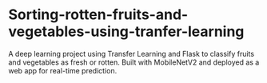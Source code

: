 # Sorting-rotten-fruits-and-vegetables-using-tranfer-learning
A deep learning project using Transfer Learning and Flask to classify fruits and vegetables as fresh or rotten. Built with MobileNetV2 and deployed as a web app for real-time prediction.
